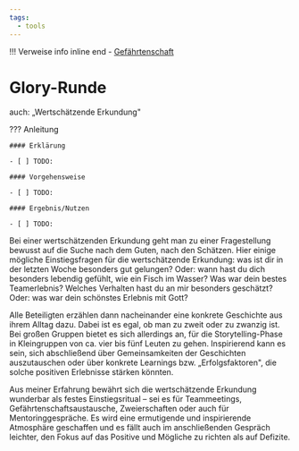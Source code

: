 ```yaml
---
tags:
  - tools
---
```


!!! Verweise info inline end
    - [Gefährtenschaft](../themen/gefaehrtenschaft.md)

# Glory-Runde

auch: „Wertschätzende Erkundung"


??? Anleitung

    #### Erklärung

    - [ ] TODO:

    #### Vorgehensweise

    - [ ] TODO:

    #### Ergebnis/Nutzen

    - [ ] TODO:


Bei einer wertschätzenden Erkundung geht man zu einer Fragestellung bewusst auf die Suche nach dem Guten, nach den Schätzen. Hier einige mögliche Einstiegsfragen für die wertschätzende Erkundung: was ist dir in der letzten Woche besonders gut gelungen? Oder: wann hast du dich besonders lebendig gefühlt, wie ein Fisch im Wasser? Was war dein bestes Teamerlebnis? Welches Verhalten hast du an mir besonders geschätzt? Oder: was war dein schönstes Erlebnis mit Gott?

Alle Beteiligten erzählen dann nacheinander eine konkrete Geschichte aus ihrem Alltag dazu. Dabei ist es egal, ob man zu zweit oder zu zwanzig ist. Bei großen Gruppen bietet es sich allerdings an, für die Storytelling-Phase in Kleingruppen von ca. vier bis fünf Leuten zu gehen. Inspirierend kann es sein, sich abschließend über Gemeinsamkeiten der Geschichten auszutauschen oder über konkrete Learnings bzw. „Erfolgsfaktoren", die solche positiven Erlebnisse stärken könnten.

Aus meiner Erfahrung bewährt sich die wertschätzende Erkundung wunderbar als festes Einstiegsritual – sei es für Teammeetings, Gefährtenschaftsaustausche, Zweierschaften oder auch für Mentoringgespräche. Es wird eine ermutigende und inspirierende Atmosphäre geschaffen und es fällt auch im anschließenden Gespräch leichter, den Fokus auf das Positive und Mögliche zu richten als auf Defizite.